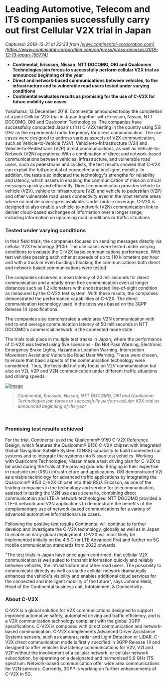 # Leading Automotive, Telecom and ITS companies successfully carry out first Cellular V2X trial in Japan

_Captured: 2018-12-21 at 22:33 from [www.continental-corporation.com](https://www.continental-corporation.com/en/press/press-releases/2018-12-13-japan-155774)_

  * **Continental, Ericsson, Nissan, NTT DOCOMO, OKI and Qualcomm Technologies join forces to successfully perform cellular V2X trial as announced beginning of the year**
  * **Direct and network-based communications between vehicles, to the infrastructure and to vulnerable road users tested under varying conditions**
  * **Continental evaluates results as promising for the use of C-V2X for future mobility use cases**

Yokohama, 13 December 2018. Continental announced today the completion of a joint Cellular V2X trial in Japan together with Ericsson, Nissan, NTT DOCOMO, OKI and Qualcomm Technologies. The companies have successfully conducted Japan's first C-V2X testing in the country using 5.8 GHz as the experimental radio frequency for direct communication. The use cases were designed to address various aspects of V2X communication, such as Vehicle-to-Vehicle (V2V), Vehicle-to-Infrastructure (V2I) and Vehicle-to-Pedestrians (V2P) direct communications, as well as Vehicle-to-Network (V2N) operations. With a combination of direct and network-based communications between vehicles, infrastructure, and vulnerable road users, such as pedestrians and cyclists, the test results showed that C-V2X can exploit the full potential of connected and intelligent mobility. In addition, the tests also indicated the technology's strengths for reliability and latency, which assists in enabling the communication of mission critical messages quickly and efficiently. Direct communication provides vehicle to vehicle (V2V), vehicle to infrastructure (V2I) and vehicle to pedestrian (V2P) and other vulnerable road users connectivity even in the most remote areas where no mobile coverage is available. Under mobile coverage, C-V2X is designed to also enable a vehicle-to-network (V2N) communication link to deliver cloud-based exchanges of information over a longer range, including information on upcoming road conditions or traffic situations

### **Tested under varying conditions**

In their field trials, the companies focused on sending messages directly via cellular V2X technology (PC5). The use cases were tested under varying conditions to evaluate the C-V2X basic communications performance. With test vehicles passing each other at speeds of up to 110 kilometers per hour and with a truck or even buildings blocking the communications both direct and network-based communications were tested.

The companies observed a mean latency of 20 milliseconds for direct communication and a nearly error-free communication even at longer distances such as 1.2 kilometers with unobstructed line-of-sight condition as measured by the C-V2X test system. With these results, the companies demonstrated the performance capabilities of C-V2X. The direct communication technology used in the tests was based on the 3GPP Release 14 specifications.

The companies also demonstrated a wide area V2N communication with end to end average communication latency of 50 milliseconds in NTT DOCOMO's commercial network in the connected mode state.

The trials took place in multiple test tracks in Japan, where the performance of C-V2X was tested using five scenarios - Do Not Pass Warning, Electronic Emergency Brake Lights, Hazardous Location Warning, Intersection Movement Assist and Vulnerable Road User Warning. These were chosen, to ensure that basic aspects of the communication technology were considered. Thus, the tests did not only focus on V2V communication but also on V2I, V2P and V2N communication under different traffic situations and driving speeds.

[ ![Image](https://www.continental-corporation.com/resource/blob/155778/e56b15d1425fc935e09d6eb534585640/2018-12-13-japan-1-data.jpg) ](https://www.continental-corporation.com/en/press/press-releases/155778/155774!asFragment?view=asLightBox)

> _Continental, Ericsson, Nissan, NTT DOCOMO, OKI and Qualcomm Technologies join forces to successfully perform cellular V2X trial as announced beginning of the year_

​​​​​​​

### **Promising test results achieved**

For the trial, Continental used the Qualcomm® 9150 C-V2X Reference Design, which features the Qualcomm® 9150 C-V2X chipset with integrated Global Navigation Satellite System (GNSS) capability to build connected car systems and to integrate the systems into Nissan test vehicles. Working with Qualcomm Technologies, Nissan made a test driving plan for C-V2X to be used during the trials at the proving grounds. Bringing in their expertise in roadside unit (RSU) infrastructure and applications, OKI demonstrated V2I as a viable technology for advanced traffic applications by integrating the Qualcomm® 9150 C-V2X chipset into their RSU. Ericsson, as one of the leading companies in the technology and service for telecommunication, assisted in testing the V2N use case scenario, combining direct communication and LTE-A network technologies. NTT DOCOMO provided a LTE-A network and V2N applications to demonstrate the benefits of the complementary use of network-based communications for a variety of advanced automotive informational use cases.

Following the positive test results Continental will continue to further develop and investigate the C-V2X technology, globally as well as in Japan to enable an early global deployment. C-V2X will most likely be implemented initially on the 4.5 G (or LTE Advanced Pro) and further on 5G mobile communication standards from 2022 onwards.

"The test trials in Japan have once again confirmed, that cellular V2X communication is well suited to transmit information quickly and reliably between vehicles, the infrastructure and other road users. The possibility to communicate directly as well as via the cellular network dramatically enhances the vehicle's visibility and enables additional cloud services for the connected and intelligent mobility of the future", says Johann Hiebl, Head of the Continental business unit, Infotainment & Connectivity.

### **About C-V2X**

C-V2X is a global solution for V2X communications designed to support improved automotive safety, automated driving and traffic efficiency, and is a V2X communication technology compliant with the global 3GPP specifications. C-V2X is composed with direct communication and network-based communication. C-V2X complements Advanced Driver Assistance Systems sensors, such as cameras, radar and Light Detection or LiDAR. C-V2X direct communication mode is firstly specified in 3GPP Release 14 and designed to offer vehicles low latency communications for V2V, V2I and V2P without the involvement of a cellular network, or cellular network subscription, by operating on a designated and harmonized 5.9 GHz ITS spectrum. Network-based communication offer wide area communications for V2N services. Currently, 3GPP is working on further enhancements of C-V2X in 5G.
